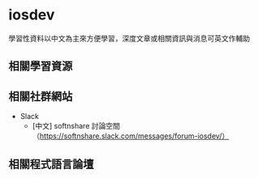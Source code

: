# iosdev

學習性資料以中文為主來方便學習，深度文章或相關資訊與消息可英文作輔助
 
## 相關學習資源


## 相關社群網站

- Slack
  - [中文] softnshare 討論空間 （https://softnshare.slack.com/messages/forum-iosdev/）
  
  

## 相關程式語言論壇
  


